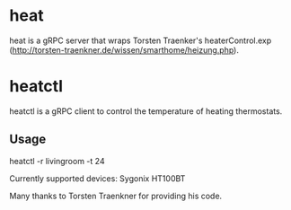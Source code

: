 # heat
heat is a gRPC server that wraps Torsten Traenker's heaterControl.exp (http://torsten-traenkner.de/wissen/smarthome/heizung.php).

# heatctl
heatctl is a gRPC client to control the temperature of heating thermostats.

## Usage
heatctl -r livingroom -t 24

Currently supported devices: Sygonix HT100BT

Many thanks to Torsten Traenkner for providing his code.
